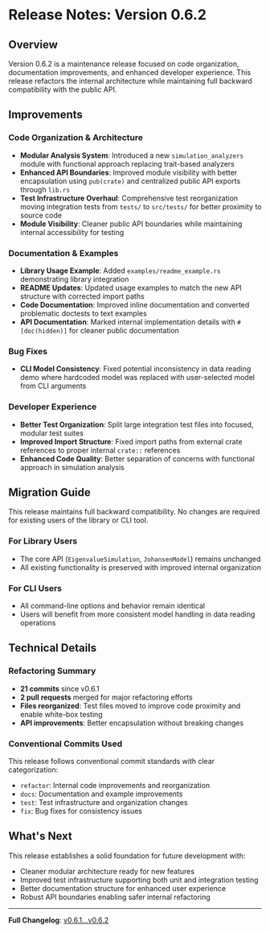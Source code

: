 # Release Notes: Version 0.6.2

## Overview

Version 0.6.2 is a maintenance release focused on code organization, documentation improvements, and enhanced developer experience. This release refactors the internal architecture while maintaining full backward compatibility with the public API.

## Improvements

### Code Organization & Architecture

- **Modular Analysis System**: Introduced a new `simulation_analyzers` module with functional approach replacing trait-based analyzers
- **Enhanced API Boundaries**: Improved module visibility with better encapsulation using `pub(crate)` and centralized public API exports through `lib.rs`
- **Test Infrastructure Overhaul**: Comprehensive test reorganization moving integration tests from `tests/` to `src/tests/` for better proximity to source code
- **Module Visibility**: Cleaner public API boundaries while maintaining internal accessibility for testing

### Documentation & Examples

- **Library Usage Example**: Added `examples/readme_example.rs` demonstrating library integration
- **README Updates**: Updated usage examples to match the new API structure with corrected import paths
- **Code Documentation**: Improved inline documentation and converted problematic doctests to text examples
- **API Documentation**: Marked internal implementation details with `#[doc(hidden)]` for cleaner public documentation

### Bug Fixes

- **CLI Model Consistency**: Fixed potential inconsistency in data reading demo where hardcoded model was replaced with user-selected model from CLI arguments

### Developer Experience

- **Better Test Organization**: Split large integration test files into focused, modular test suites
- **Improved Import Structure**: Fixed import paths from external crate references to proper internal `crate::` references
- **Enhanced Code Quality**: Better separation of concerns with functional approach in simulation analysis

## Migration Guide

This release maintains full backward compatibility. No changes are required for existing users of the library or CLI tool.

### For Library Users

- The core API (`EigenvalueSimulation`, `JohansenModel`) remains unchanged
- All existing functionality is preserved with improved internal organization

### For CLI Users

- All command-line options and behavior remain identical
- Users will benefit from more consistent model handling in data reading operations

## Technical Details

### Refactoring Summary

- **21 commits** since v0.6.1
- **2 pull requests** merged for major refactoring efforts
- **Files reorganized**: Test files moved to improve code proximity and enable white-box testing
- **API improvements**: Better encapsulation without breaking changes

### Conventional Commits Used

This release follows conventional commit standards with clear categorization:

- `refactor`: Internal code improvements and reorganization
- `docs`: Documentation and example improvements  
- `test`: Test infrastructure and organization changes
- `fix`: Bug fixes for consistency issues

## What's Next

This release establishes a solid foundation for future development with:

- Cleaner modular architecture ready for new features
- Improved test infrastructure supporting both unit and integration testing
- Better documentation structure for enhanced user experience
- Robust API boundaries enabling safer internal refactoring

---

**Full Changelog**: [v0.6.1...v0.6.2](https://github.com/Kuan-Lun/johansen-null-eigenspectra/compare/v0.6.1...v0.6.2)
